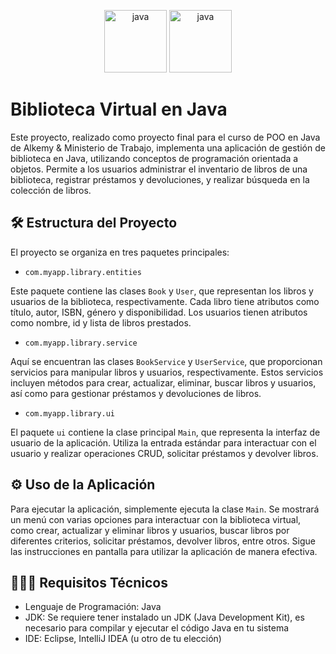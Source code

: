 <p align="center">
 <img src="https://www.svgrepo.com/show/452234/java.svg" alt="java" height="100" >
 <img src="https://www.svgrepo.com/show/277499/library-book.svg" alt="java" height="100" >
</p>

# Biblioteca Virtual en Java 

Este proyecto, realizado como proyecto final para el curso de POO en Java de Alkemy & Ministerio de Trabajo, implementa una aplicación de gestión de biblioteca en Java, utilizando conceptos de programación orientada
a objetos. Permite a los usuarios administrar el inventario de libros de una biblioteca, registrar préstamos y devoluciones, 
y realizar búsqueda en la colección de libros.

## 🛠️ Estructura del Proyecto

El proyecto se organiza en tres paquetes principales:

* `com.myapp.library.entities`

Este paquete contiene las clases `Book` y `User`, que representan los libros y usuarios de la biblioteca, respectivamente.
Cada libro tiene atributos como título, autor, ISBN, género y disponibilidad. Los usuarios tienen atributos como nombre, id
y lista de libros prestados.

* `com.myapp.library.service`

Aquí se encuentran las clases `BookService` y `UserService`, que proporcionan servicios para manipular libros y usuarios, respectivamente.
Estos servicios incluyen métodos para crear, actualizar, eliminar, buscar libros y usuarios, así como para gestionar préstamos y
devoluciones de libros.

* `com.myapp.library.ui`

El paquete `ui` contiene la clase principal `Main`, que representa la interfaz de usuario de la aplicación.
Utiliza la entrada estándar para interactuar con el usuario y realizar operaciones CRUD, solicitar préstamos y devolver libros.

## ⚙️ Uso de la Aplicación

Para ejecutar la aplicación, simplemente ejecuta la clase `Main`. Se mostrará un menú con varias opciones
para interactuar con la biblioteca virtual, como crear, actualizar y eliminar libros y usuarios, buscar libros por diferentes criterios, solicitar préstamos, devolver libros, entre otros. 
Sigue las instrucciones en pantalla para utilizar la aplicación de manera efectiva.

## 🧑🏻‍💻 Requisitos Técnicos

- Lenguaje de Programación: Java
- JDK: Se requiere tener instalado un JDK (Java Development Kit), es necesario para compilar y ejecutar el código Java en tu sistema
- IDE: Eclipse, IntelliJ IDEA (u otro de tu elección)

